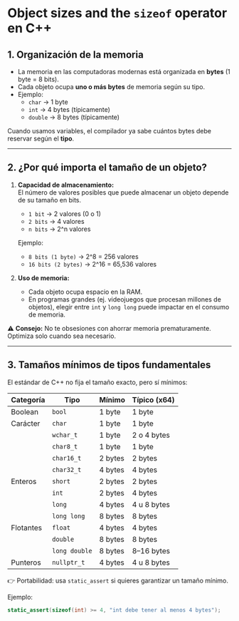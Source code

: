 # Object sizes and the `sizeof` operator en C++

## 1. Organización de la memoria
- La memoria en las computadoras modernas está organizada en **bytes** (1 byte = 8 bits).
- Cada objeto ocupa **uno o más bytes** de memoria según su tipo.
- Ejemplo:  
  - `char` → 1 byte  
  - `int` → 4 bytes (típicamente)  
  - `double` → 8 bytes (típicamente)  

Cuando usamos variables, el compilador ya sabe cuántos bytes debe reservar según el **tipo**.

---

## 2. ¿Por qué importa el tamaño de un objeto?
1. **Capacidad de almacenamiento:**  
   El número de valores posibles que puede almacenar un objeto depende de su tamaño en bits.  
   - `1 bit` → 2 valores (0 o 1)  
   - `2 bits` → 4 valores  
   - `n bits` → 2^n valores  

   Ejemplo:  
   - `8 bits (1 byte)` → 2^8 = 256 valores  
   - `16 bits (2 bytes)` → 2^16 = 65,536 valores  

2. **Uso de memoria:**  
   - Cada objeto ocupa espacio en la RAM.  
   - En programas grandes (ej. videojuegos que procesan millones de objetos), elegir entre `int` y `long long` puede impactar en el consumo de memoria.  

⚠️ **Consejo:** No te obsesiones con ahorrar memoria prematuramente. Optimiza solo cuando sea necesario.

---

## 3. Tamaños mínimos de tipos fundamentales

El estándar de C++ no fija el tamaño exacto, pero sí mínimos:

| Categoría       | Tipo         | Mínimo | Típico (x64) |
|-----------------|--------------|--------|--------------|
| Boolean         | `bool`       | 1 byte | 1 byte       |
| Carácter        | `char`       | 1 byte | 1 byte       |
|                 | `wchar_t`    | 1 byte | 2 o 4 bytes  |
|                 | `char8_t`    | 1 byte | 1 byte       |
|                 | `char16_t`   | 2 bytes| 2 bytes      |
|                 | `char32_t`   | 4 bytes| 4 bytes      |
| Enteros         | `short`      | 2 bytes| 2 bytes      |
|                 | `int`        | 2 bytes| 4 bytes      |
|                 | `long`       | 4 bytes| 4 u 8 bytes  |
|                 | `long long`  | 8 bytes| 8 bytes      |
| Flotantes       | `float`      | 4 bytes| 4 bytes      |
|                 | `double`     | 8 bytes| 8 bytes      |
|                 | `long double`| 8 bytes| 8–16 bytes   |
| Punteros        | `nullptr_t`  | 4 bytes| 4 u 8 bytes  |

👉 Portabilidad: usa `static_assert` si quieres garantizar un tamaño mínimo.  

Ejemplo:
```cpp
static_assert(sizeof(int) >= 4, "int debe tener al menos 4 bytes");
